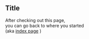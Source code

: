 <script async src="https://api.beta.glia.com/salemove_integration.js"></script>

## Title

After checking out this page,<br />
you can go back to where you started<br />
(aka [index page](index.md) )

